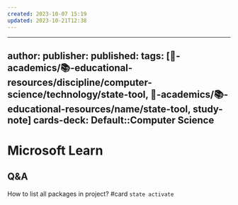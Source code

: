 ```yaml
---
created: 2023-10-07 15:19
updated: 2023-10-21T12:38
---
```


---
author: 
publisher: 
published: 
tags: [🔴-academics/📚-educational-resources/discipline/computer-science/technology/state-tool, 🔴-academics/📚-educational-resources/name/state-tool, study-note] 
cards-deck: Default::Computer Science
---

# Microsoft Learn

## Q&A

How to list all packages in project? #card
`state activate`
